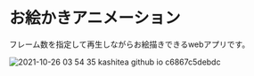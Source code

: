 # お絵かきアニメーション
フレーム数を指定して再生しながらお絵描きできるwebアプリです。
  
![2021-10-26 03 54 35 kashitea github io c6867c5debdc](https://user-images.githubusercontent.com/89839285/138753716-4c0b8d47-b4c1-4a86-a052-8523fb4b13c1.png)
